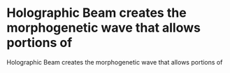 # Holographic Beam creates the morphogenetic wave that allows portions of

Holographic Beam creates the morphogenetic wave that allows portions of